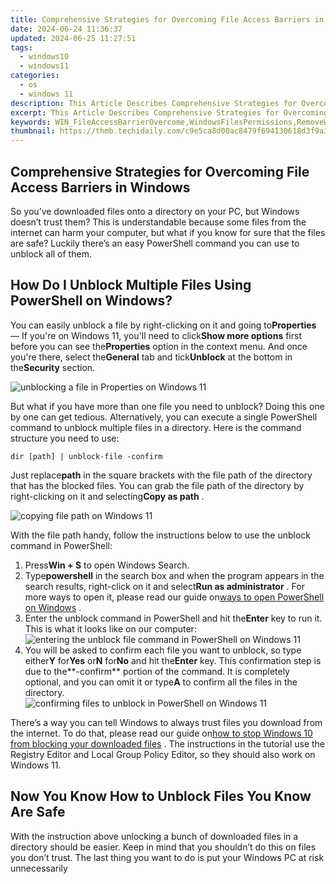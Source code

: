 ```yaml
---
title: Comprehensive Strategies for Overcoming File Access Barriers in Windows
date: 2024-06-24 11:36:37
updated: 2024-06-25 11:27:51
tags:
  - windows10
  - windows11
categories:
  - os
  - windows 11
description: This Article Describes Comprehensive Strategies for Overcoming File Access Barriers in Windows
excerpt: This Article Describes Comprehensive Strategies for Overcoming File Access Barriers in Windows
keywords: WIN_FileAccessBarrierOvercome,WindowsFilesPermissions,RemoveWindowsFileError,EnhanceOSFileRead,OptimizeWindowsShareDrive,EasyWinFileAccess,SecureWindowsFilePath
thumbnail: https://thmb.techidaily.com/c9e5ca8d00ac8479f694130618d3f9a3080c0193f44d3a38cfaa7537d0961fac.png
---
```


## Comprehensive Strategies for Overcoming File Access Barriers in Windows

 So you’ve downloaded files onto a directory on your PC, but Windows doesn’t trust them? This is understandable because some files from the internet can harm your computer, but what if you know for sure that the files are safe? Luckily there’s an easy PowerShell command you can use to unblock all of them.

## How Do I Unblock Multiple Files Using PowerShell on Windows?

 You can easily unblock a file by right-clicking on it and going to**Properties** — If you're on Windows 11, you'll need to click**Show more options** first before you can see the**Properties** option in the context menu. And once you're there, select the**General** tab and tick**Unblock** at the bottom in the**Security** section.

![unblocking a file in Properties on Windows 11](https://static1.makeuseofimages.com/wordpress/wp-content/uploads/2023/02/unblock-file-properties-windows.jpg)

 But what if you have more than one file you need to unblock? Doing this one by one can get tedious. Alternatively, you can execute a single PowerShell command to unblock multiple files in a directory. Here is the command structure you need to use:

`dir [path] | unblock-file -confirm`

 Just replace**path** in the square brackets with the file path of the directory that has the blocked files. You can grab the file path of the directory by right-clicking on it and selecting**Copy as path** .

![copying file path on Windows 11](https://static1.makeuseofimages.com/wordpress/wp-content/uploads/2023/02/copy-as-path-windows-11.jpg)

 With the file path handy, follow the instructions below to use the unblock command in PowerShell:

1. Press**Win + S** to open Windows Search.
2. Type**powershell** in the search box and when the program appears in the search results, right-click on it and select**Run as administrator** . For more ways to open it, please read our guide on[ways to open PowerShell on Windows](https://www.makeuseof.com/windows-open-command-prompt-powershell/) .
3. Enter the unblock command in PowerShell and hit the**Enter** key to run it. This is what it looks like on our computer:  
![entering the unblock file command in PowerShell on Windows 11](https://static1.makeuseofimages.com/wordpress/wp-content/uploads/2023/02/power-shell-unblock-files-command.jpg)
4. You will be asked to confirm each file you want to unblock, so type either**Y** for**Yes** or**N** for**No** and hit the**Enter** key. This confirmation step is due to the**\-confirm** portion of the command. It is completely optional, and you can omit it or type**A** to confirm all the files in the directory.  
![confirming files to unblock in PowerShell on Windows 11](https://static1.makeuseofimages.com/wordpress/wp-content/uploads/2023/02/power-shell-unblock-files-confirm.jpg)

 There’s a way you can tell Windows to always trust files you download from the internet. To do that, please read our guide on[how to stop Windows 10 from blocking your downloaded files](https://www.makeuseof.com/stop-windows-10-from-blocking-your-downloaded-files/) . The instructions in the tutorial use the Registry Editor and Local Group Policy Editor, so they should also work on Windows 11.

## Now You Know How to Unblock Files You Know Are Safe

 With the instruction above unlocking a bunch of downloaded files in a directory should be easier. Keep in mind that you shouldn’t do this on files you don’t trust. The last thing you want to do is put your Windows PC at risk unnecessarily


<ins class="adsbygoogle"
     style="display:block"
     data-ad-format="autorelaxed"
     data-ad-client="ca-pub-7571918770474297"
     data-ad-slot="1223367746"></ins>



<ins class="adsbygoogle"
     style="display:block"
     data-ad-client="ca-pub-7571918770474297"
     data-ad-slot="8358498916"
     data-ad-format="auto"
     data-full-width-responsive="true"></ins>
